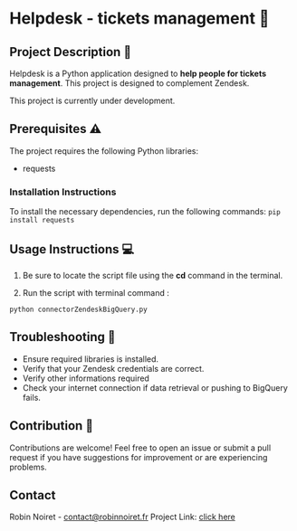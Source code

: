 # Helpdesk - tickets management 🔄
## Project Description 📰
Helpdesk is a Python application designed to **help people for tickets management**. This project is designed to complement Zendesk.

This project is currently under development. 

## Prerequisites ⚠
The project requires the following Python libraries:
- requests

### Installation Instructions
To install the necessary dependencies, run the following commands:
` pip install requests `

## Usage Instructions 💻
1. Be sure to locate the script file using the **cd** command in the terminal.

2. Run the script with terminal command :

` python connectorZendeskBigQuery.py `


## Troubleshooting 🔨
- Ensure required libraries is installed.
- Verify that your Zendesk credentials are correct.
- Verify other informations required
- Check your internet connection if data retrieval or pushing to BigQuery fails.

## Contribution 🤝
Contributions are welcome! Feel free to open an issue or submit a pull request if you have suggestions for improvement or are experiencing problems.

## Contact

Robin Noiret - contact@robinnoiret.fr
Project Link: [click here](https://github.com/RobinNoiret/Connector_ZendeskBigQuery)
